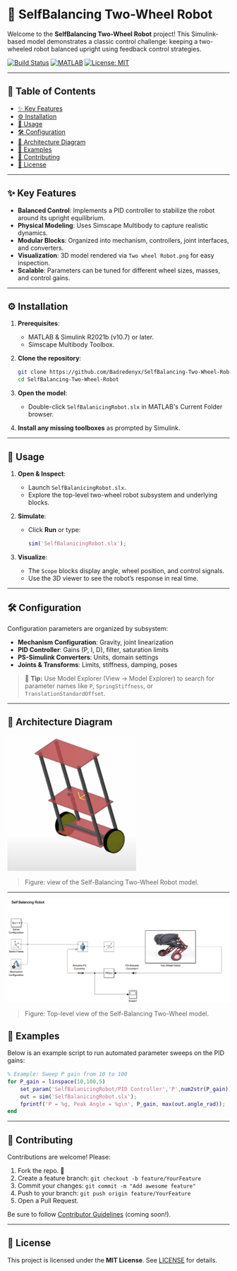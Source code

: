 # 🤖 SelfBalancing Two-Wheel Robot

Welcome to the **SelfBalancing Two-Wheel Robot** project! This Simulink-based model demonstrates a classic control challenge: keeping a two-wheeled robot balanced upright using feedback control strategies.

[![Build Status](https://img.shields.io/badge/build-passing-brightgreen)](https://github.com/Badredenyx/SelfBalancing-Two-Wheel-Robot/actions)
[![MATLAB](https://img.shields.io/badge/MATLAB%20Compatibility-10.7-blue)](https://mathworks.com)
[![License: MIT](https://img.shields.io/badge/License-MIT-yellow.svg)](LICENSE)

---

## 📖 Table of Contents

* [✨ Key Features](#-key-features)
* [⚙️ Installation](#️-installation)
* [🚀 Usage](#-usage)
* [🛠 Configuration](#-configuration)
* [📐 Architecture Diagram](#-architecture-diagram)
* [🧪 Examples](#-examples)
* [🤝 Contributing](#-contributing)
* [📄 License](#-license)

---

## ✨ Key Features

* **Balanced Control**: Implements a PID controller to stabilize the robot around its upright equilibrium.
* **Physical Modeling**: Uses Simscape Multibody to capture realistic dynamics.
* **Modular Blocks**: Organized into mechanism, controllers, joint interfaces, and converters.
* **Visualization**: 3D model rendered via `Two wheel Robot.png` for easy inspection.
* **Scalable**: Parameters can be tuned for different wheel sizes, masses, and control gains.

---

## ⚙️ Installation

1. **Prerequisites**:

   * MATLAB & Simulink R2021b (v10.7) or later.
   * Simscape Multibody Toolbox.

2. **Clone the repository**:

   ```bash
   git clone https://github.com/Badredenyx/SelfBalancing-Two-Wheel-Robot.git
   cd SelfBalancing-Two-Wheel-Robot
   ```

3. **Open the model**:

   * Double-click `SelfBalanicingRobot.slx` in MATLAB's Current Folder browser.

4. **Install any missing toolboxes** as prompted by Simulink.

---

## 🚀 Usage

1. **Open & Inspect**:

   * Launch `SelfBalanicingRobot.slx`.
   * Explore the top-level two-wheel robot subsystem and underlying blocks.

2. **Simulate**:

   * Click **Run** or type:

     ```matlab
     sim('SelfBalanicingRobot.slx');
     ```

3. **Visualize**:

   * The `Scope` blocks display angle, wheel position, and control signals.
   * Use the 3D viewer to see the robot’s response in real time.

---

## 🛠 Configuration

Configuration parameters are organized by subsystem:

* **Mechanism Configuration**: Gravity, joint linearization
* **PID Controller**: Gains (P, I, D), filter, saturation limits
* **PS-Simulink Converters**: Units, domain settings
* **Joints & Transforms**: Limits, stiffness, damping, poses

> 🔧 **Tip:** Use Model Explorer (View → Model Explorer) to search for parameter names like `P`, `SpringStiffness`, or `TranslationStandardOffset`.

---

## 📐 Architecture Diagram

![Two-Wheel Robot](Two%20wheel%20Robot.png)

> Figure: view of the Self-Balancing Two-Wheel Robot model.

---
![Full Model](Full_Model.png)

> Figure: Top-level view of the Self-Balancing Two-Wheel model.


## 🧪 Examples

Below is an example script to run automated parameter sweeps on the PID gains:

```matlab
% Example: Sweep P gain from 10 to 100
for P_gain = linspace(10,100,5)
    set_param('SelfBalanicingRobot/PID Controller','P',num2str(P_gain));
    out = sim('SelfBalanicingRobot.slx');
    fprintf('P = %g, Peak Angle = %g\n', P_gain, max(out.angle_rad));
end
```

---

## 🤝 Contributing

Contributions are welcome! Please:

1. Fork the repo. 🍴
2. Create a feature branch: `git checkout -b feature/YourFeature`
3. Commit your changes: `git commit -m "Add awesome feature"`
4. Push to your branch: `git push origin feature/YourFeature`
5. Open a Pull Request.

Be sure to follow [Contributor Guidelines](CONTRIBUTING.md) (coming soon!).

---

## 📄 License

This project is licensed under the **MIT License**. See [LICENSE](LICENSE) for details.
